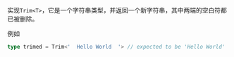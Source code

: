 实现`Trim<T>`，它是一个字符串类型，并返回一个新字符串，其中两端的空白符都已被删除。

例如

```ts
type trimed = Trim<'  Hello World  '> // expected to be 'Hello World'
```
